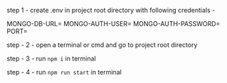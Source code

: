 step 1 - create .env in project root directory with following credentials - 

MONGO-DB-URL=
MONGO-AUTH-USER=
MONGO-AUTH-PASSWORD=
PORT=

step - 2 - open a terminal or cmd and go to project root directory

step - 3 - run `npm i` in terminal

step - 4 - run `npm run start` in terminal
